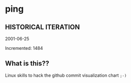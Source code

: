 # ping

## HISTORICAL ITERATION
2001-06-25

Incremented: 1484

## What is this?? 
Linux skills to hack the github commit visualization chart `;-)`
